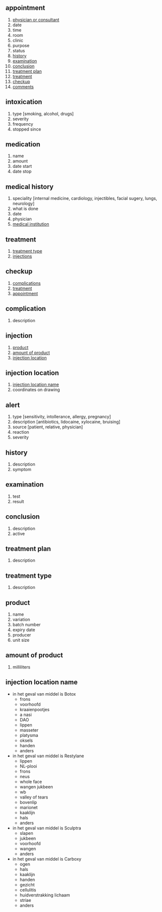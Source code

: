 <a id="appointment"></a>
## appointment
1. [physician or consultant](parties#employee)
2. date
3. time
4. room
5. clinic
6. purpose
7. status
8. [history](#history)
9. [examination](#examination)
10. [conclusion](#conclusion)
11. [treatment plan](#treatment_plan)
12. [treatment](#treatment)
13. [checkup](#checkup)
14. [comments](communications#comment)


<a id="intoxication"></a>
## intoxication
1. type [smoking, alcohol, drugs]
2. severity
3. frequency
4. stopped since

<a id="medication"></a>
## medication
1. name
2. amount
3. date start
4. date stop

<a id="medical_history"></a>
## medical history
1. speciality [internal medicine, cardiology, injectibles, facial sugery, lungs, neurology]
2. what is done
3. date
4. physician
5. [medical institution](parties#medical_institution)


<a id="treatment"></a>
## treatment
1. [treatment type](#treatment_type)
2. [injections](#injection)

<a id="checkup"></a>
## checkup
1. [complications](#complication)
2. [treatment](#treatment)
3. [appointment](communications#appointment)

<a id="complication"></a>
## complication
1. description

<a id="injection"></a>
## injection
1. [product](#product)
2. [amount of product](#amount_of_product)
3. [injection location](#injection_location)

<a id="injection_location"></a>
## injection location
1. [injection location name](#injection_location_name)
2. coordinates on drawing


<a id='alert'></a>
## alert
1. type [sensitivity, intollerance, allergy, pregnancy]
2. description [antibiotics, lidocaine, xylocaine, bruising]
3. source [patient, relative, physician]
4. reaction
5. severity

<a id="history"></a>
## history
1. description
2. symptom


<a id="examination"></a>
## examination
1. test
2. result


<a id="conclusion"></a>
## conclusion
1. description
2. active


<a id="treatment_plan"></a>
## treatment plan
1. description

<a id="treatment_type"></a>
## treatment type
1. description

<a id="product"></a>
## product
1. name
2. variation
3. batch number
4. expiry date
5. producer
6. unit size


<a id="amount_of_product"></a>
## amount of product
1. milliliters

<a id="injection_location_name"></a>
## injection location name

- in het geval van middel is Botox
  - frons
  - voorhoofd
  - kraaienpootjes
  - a nasi
  - DAO
  - lippen
  - masseter
  - platysma
  - oksels
  - handen
  - anders
- in het geval van middel is Restylane
  - lippen
  - NL-plooi
  - frons
  - neus
  - whole face
  - wangen jukbeen
  - wb
  - valley of tears
  - bovenlip
  - marionet
  - kaaklijn
  - hals
  - anders
- in het geval van middel is Sculptra
  - slapen
  - jukbeen
  - voorhoofd
  - wangen
  - anders
- in het geval van middel is Carboxy
  - ogen
  - hals
  - kaaklijn
  - handen
  - gezicht
  - cellulitis
  - huidverstrakking lichaam
  - striae
  - anders